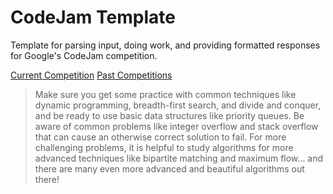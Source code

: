 # CodeJam Template
Template for parsing input, doing work, and providing formatted responses for Google's CodeJam competition.

[Current Competition](https://codingcompetitions.withgoogle.com/codejam/schedule)
[Past Competitions](https://codingcompetitions.withgoogle.com/codejam/archive)

>Make sure you get some practice with common techniques like dynamic programming, breadth-first search, and divide and conquer, and be ready to use basic data structures like priority queues. Be aware of common problems like integer overflow and stack overflow that can cause an otherwise correct solution to fail. 
For more challenging problems, it is helpful to study algorithms for more advanced techniques like bipartite matching and maximum flow… and there are many even more advanced and beautiful algorithms out there!
